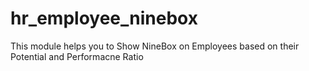 # hr_employee_ninebox
This module helps you to Show NineBox on Employees based on their Potential and Performacne Ratio
